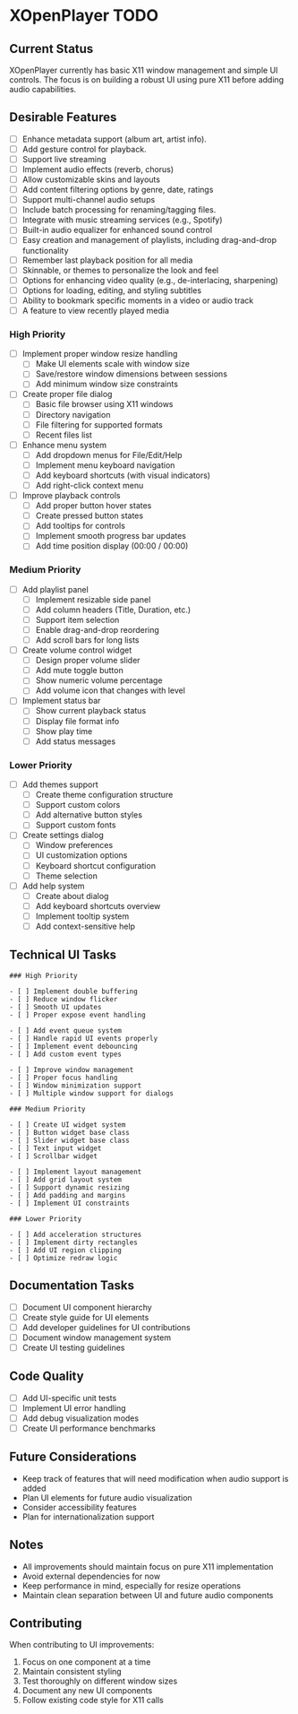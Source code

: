 # XOpenPlayer TODO

## Current Status

XOpenPlayer currently has basic X11 window management and simple UI controls. The focus is on building a robust UI using pure X11 before adding audio capabilities.

## Desirable Features

- [ ] Enhance metadata support (album art, artist info).
- [ ] Add gesture control for playback.
- [ ] Support live streaming
- [ ] Implement audio effects (reverb, chorus)
- [ ] Allow customizable skins and layouts
- [ ] Add content filtering options by genre, date, ratings
- [ ] Support multi-channel audio setups
- [ ] Include batch processing for renaming/tagging files.
- [ ] Integrate with music streaming services (e.g., Spotify)
- [ ] Built-in audio equalizer for enhanced sound control
- [ ] Easy creation and management of playlists, including drag-and-drop functionality
- [ ] Remember last playback position for all media
- [ ] Skinnable, or themes to personalize the look and feel
- [ ] Options for enhancing video quality (e.g., de-interlacing, sharpening)
- [ ] Options for loading, editing, and styling subtitles
- [ ] Ability to bookmark specific moments in a video or audio track
- [ ] A feature to view recently played media

### High Priority

- [ ] Implement proper window resize handling
  - [ ] Make UI elements scale with window size
  - [ ] Save/restore window dimensions between sessions
  - [ ] Add minimum window size constraints

- [ ] Create proper file dialog
  - [ ] Basic file browser using X11 windows
  - [ ] Directory navigation
  - [ ] File filtering for supported formats
  - [ ] Recent files list

- [ ] Enhance menu system
  - [ ] Add dropdown menus for File/Edit/Help
  - [ ] Implement menu keyboard navigation
  - [ ] Add keyboard shortcuts (with visual indicators)
  - [ ] Add right-click context menu

- [ ] Improve playback controls
  - [ ] Add proper button hover states
  - [ ] Create pressed button states
  - [ ] Add tooltips for controls
  - [ ] Implement smooth progress bar updates
  - [ ] Add time position display (00:00 / 00:00)

### Medium Priority

- [ ] Add playlist panel
  - [ ] Implement resizable side panel
  - [ ] Add column headers (Title, Duration, etc.)
  - [ ] Support item selection
  - [ ] Enable drag-and-drop reordering
  - [ ] Add scroll bars for long lists

- [ ] Create volume control widget
  - [ ] Design proper volume slider
  - [ ] Add mute toggle button
  - [ ] Show numeric volume percentage
  - [ ] Add volume icon that changes with level

- [ ] Implement status bar
  - [ ] Show current playback status
  - [ ] Display file format info
  - [ ] Show play time
  - [ ] Add status messages

### Lower Priority

- [ ] Add themes support
  - [ ] Create theme configuration structure
  - [ ] Support custom colors
  - [ ] Add alternative button styles
  - [ ] Support custom fonts

- [ ] Create settings dialog
  - [ ] Window preferences
  - [ ] UI customization options
  - [ ] Keyboard shortcut configuration
  - [ ] Theme selection

- [ ] Add help system
  - [ ] Create about dialog
  - [ ] Add keyboard shortcuts overview
  - [ ] Implement tooltip system
  - [ ] Add context-sensitive help

## Technical UI Tasks

    ### High Priority

    - [ ] Implement double buffering
    - [ ] Reduce window flicker
    - [ ] Smooth UI updates
    - [ ] Proper expose event handling

    - [ ] Add event queue system
    - [ ] Handle rapid UI events properly
    - [ ] Implement event debouncing
    - [ ] Add custom event types

    - [ ] Improve window management
    - [ ] Proper focus handling
    - [ ] Window minimization support
    - [ ] Multiple window support for dialogs

    ### Medium Priority

    - [ ] Create UI widget system
    - [ ] Button widget base class
    - [ ] Slider widget base class
    - [ ] Text input widget
    - [ ] Scrollbar widget

    - [ ] Implement layout management
    - [ ] Add grid layout system
    - [ ] Support dynamic resizing
    - [ ] Add padding and margins
    - [ ] Implement UI constraints

    ### Lower Priority

    - [ ] Add acceleration structures
    - [ ] Implement dirty rectangles
    - [ ] Add UI region clipping
    - [ ] Optimize redraw logic

## Documentation Tasks

- [ ] Document UI component hierarchy
- [ ] Create style guide for UI elements
- [ ] Add developer guidelines for UI contributions
- [ ] Document window management system
- [ ] Create UI testing guidelines

## Code Quality

- [ ] Add UI-specific unit tests
- [ ] Implement UI error handling
- [ ] Add debug visualization modes
- [ ] Create UI performance benchmarks

## Future Considerations

- Keep track of features that will need modification when audio support is added
- Plan UI elements for future audio visualization
- Consider accessibility features
- Plan for internationalization support

## Notes

- All improvements should maintain focus on pure X11 implementation
- Avoid external dependencies for now
- Keep performance in mind, especially for resize operations
- Maintain clean separation between UI and future audio components

## Contributing

When contributing to UI improvements:
1. Focus on one component at a time
2. Maintain consistent styling
3. Test thoroughly on different window sizes
4. Document any new UI components
5. Follow existing code style for X11 calls